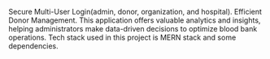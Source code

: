 Secure Multi-User Login(admin, donor, organization, and hospital).
Efficient Donor Management.
This application offers valuable analytics and insights, helping administrators make data-driven decisions to
optimize blood bank operations.
Tech stack used in this project is MERN stack and some dependencies.

